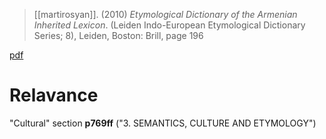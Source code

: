 > [[martirosyan]]. (2010) *Etymological Dictionary of the Armenian Inherited Lexicon*. (Leiden Indo-European Etymological Dictionary Series; 8), Leiden, Boston: Brill, page 196

[pdf](a/h-martirosyan2010.pdf)

# Relavance
"Cultural" section **p769ff** ("3. SEMANTICS, CULTURE AND ETYMOLOGY")